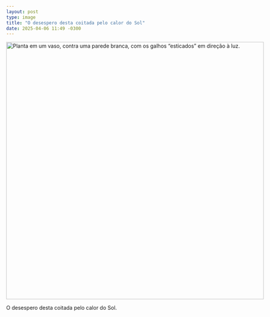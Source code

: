 ```yaml
---
layout: post
type: image
title: "O desespero desta coitada pelo calor do Sol"
date: 2025-04-06 11:49 -0300
---
```

<img src="/assets/2025/4/planta-sol.avif" alt="Planta em um vaso, contra uma parede branca, com os galhos “esticados” em direção à luz." width="691" height="461" style="max-width: 691px; height: auto;">

O desespero desta coitada pelo calor do Sol.
